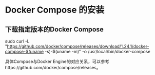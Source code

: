 # Docker Compose 的安装

## 下载指定版本的Docker Compose
sudo curl -L "https://github.com/docker/compose/releases/download/1.24.1/docker-compose-$(uname -s)-$(uname -m)" -o /usr/local/bin/docker-compose

具体Compose与Docker Engine的对应关系，可以参考https://github.com/docker/compose/releases。
